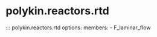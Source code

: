 # polykin.reactors.rtd

::: polykin.reactors.rtd
    options:
        members:
            - F_laminar_flow
